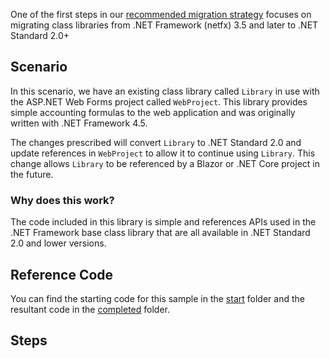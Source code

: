 One of the first steps in our [recommended migration strategy](../../migration/NET-Standard.md) focuses on migrating class libraries from .NET Framework (netfx) 3.5 and later to .NET Standard 2.0+

## Scenario

In this scenario, we have an existing class library called `Library` in use with the ASP<span></span>.NET Web Forms project called `WebProject`.  This library provides simple accounting formulas to the web application and was originally written with .NET Framework 4.5.

The changes prescribed will convert `Library` to .NET Standard 2.0 and update references in `WebProject` to allow it to continue using `Library`.  This change allows `Library` to be referenced by a Blazor or .NET Core project in the future.

### Why does this work?

The code included in this library is simple and references APIs used in the .NET Framework base class library that are all available in .NET Standard 2.0 and lower versions.

## Reference Code

You can find the starting code for this sample in the [start](start) folder and the resultant code in the [completed](completed) folder.

## Steps


